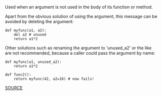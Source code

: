 Used when an argument is not used in the body of its function or method.

Apart from the obvious solution of using the argument, this message can be avoided by deleting the argument:

	def myfunc(a1, a2):
	    del a2 # unused
	    return a1*2

Other solutions such as renaming the argument to 'unused_a2' or the like are not recommended, because a caller could pass the argument by name:

	def myfunc(a1, unused_a2):
	    return a1*2

	def func2():
	    return myfunc(42, a2=16) # now fails!


[SOURCE](http://pylint-messages.wikidot.com/messages:W0613)
